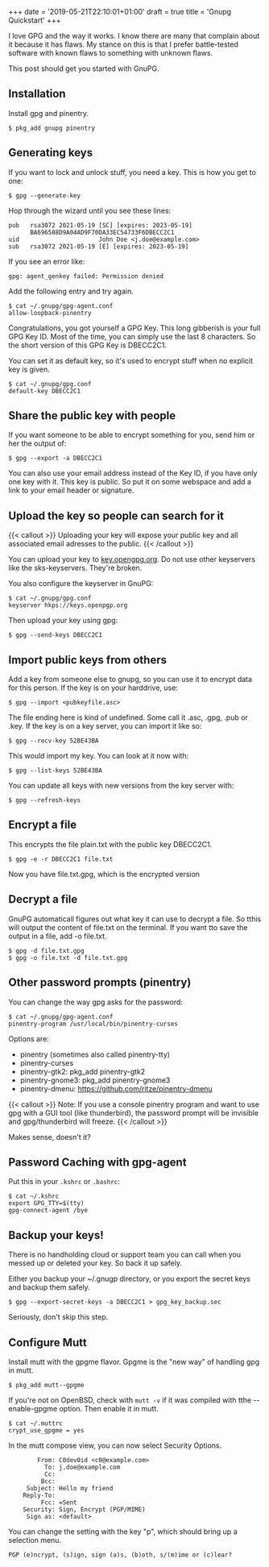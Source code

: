 +++
date = '2019-05-21T22:10:01+01:00'
draft = true
title = 'Gnupg Quickstart'
+++

I love GPG and the way it works. I know there are many that complain
about it because it has flaws. My stance on this is that I prefer
battle-tested software with known flaws to something with unknown flaws.

This post should get you started with GnuPG.

## Installation

Install gpg and pinentry.

```
$ pkg_add gnupg pinentry
```

## Generating keys

If you want to lock and unlock stuff, you need a key. This is how you 
get to one:

```
$ gpg --generate-key
```

Hop through the wizard until you see these lines:

```
pub   rsa3072 2021-05-19 [SC] [expires: 2023-05-19]
      BA696588D9A04AD9F70DA33EC54733F6DBECC2C1
uid                      John Doe <j.doe@example.com>
sub   rsa3072 2021-05-19 [E] [expires: 2023-05-19]
```

If you see an error like:

```
gpg: agent_genkey failed: Permission denied
```

Add the following entry and try again.

```
$ cat ~/.gnupg/gpg-agent.conf
allow-loopback-pinentry
```

Congratulations, you got yourself a GPG Key. This long gibberish is
your full GPG Key ID. Most of the time, you can simply use the last 8
characters. So the short version of this GPG Key is DBECC2C1.

You can set it as default key, so it's used to encrypt stuff when no
explicit key is given.

```
$ cat ~/.gnupg/gpg.conf
default-key DBECC2C1
```

## Share the public key with people

If you want someone to be able to encrypt something for you, send him or 
her the output of:

```
$ gpg --export -a DBECC2C1
```

You can also use your email address instead of the Key ID, if you have
only one key with it. This key is public. So put it on some webspace and
add a link to your email header or signature.

## Upload the key so people can search for it

{{< callout >}}
Uploading your key will expose your public key and all associated email adresses to the public.
{{< /callout >}}

You can upload your key to [key.opengpg.org](https://keys.openpgp.org).
Do not use other keyservers like the sks-keyservers. They're broken.

You also configure the keyserver in GnuPG:

```
$ cat ~/.gnupg/gpg.conf
keyserver hkps://keys.openpgp.org

```

Then upload your key using gpg:

```
$ gpg --send-keys DBECC2C1
```

## Import public keys from others

Add a key from someone else to gnupg, so you can use it to encrypt data 
for this person. If the key is on your harddrive, use:

```
$ gpg --import <pubkeyfile.asc>
```

The file ending here is kind of undefined. Some call it .asc, .gpg, .pub
or .key. If the key is on a key server, you can import it like so:

```
$ gpg --recv-key 52BE43BA
```

This would import my key. You can look at it now with:

```
$ gpg --list-keys 52BE43BA
```

You can update all keys with new versions from the key server with:

```
$ gpg --refresh-keys
```

## Encrypt a file

This encrypts the file plain.txt with the public key DBECC2C1.

```
$ gpg -e -r DBECC2C1 file.txt
```

Now you have file.txt.gpg, which is the encrypted version


## Decrypt a file

GnuPG automaticall figures out what key it can use to decrypt a file. So 
tthis will output the content of file.txt on the terminal. If you want 
tto save the output in a file, add -o file.txt.

```
$ gpg -d file.txt.gpg 
$ gpg -o file.txt -d file.txt.gpg
```

## Other password prompts (pinentry)

You can change the way gpg asks for the password:

```
$ cat ~/.gnupg/gpg-agent.conf
pinentry-program /usr/local/bin/pinentry-curses
```

Options are:
  - pinentry (sometimes also called pinentry-tty)
  - pinentry-curses
  - pinentry-gtk2: pkg_add pinentry-gtk2
  - pinentry-gnome3: pkg_add pinentry-gnome3
  - pinentry-dmenu: https://github.com/ritze/pinentry-dmenu

{{< callout >}}
Note: If you use a console pinentry program and want to use gpg with a
GUI tool (like thunderbird), the password prompt will be invisible and
gpg/thunderbird will freeze.
{{< /callout >}}

Makes sense, doesn't it?

## Password Caching with gpg-agent

Put this in your `.kshrc` or `.bashrc`:

```
$ cat ~/.kshrc
export GPG_TTY=$(tty)
gpg-connect-agent /bye
```

## Backup your keys!

There is no handholding cloud or support team you can call when you 
messed up or deleted your key. So back it up safely.

Either you backup your ~/.gnugp directory, or you export the secret 
keys and backup them safely.

```
$ gpg --export-secret-keys -a DBECC2C1 > gpg_key_backup.sec
```

Seriously, don't skip this step.

## Configure Mutt

Install mutt with the gpgme flavor. Gpgme is the "new way" of handling 
gpg in mutt.

```
$ pkg_add mutt--gpgme
```

If you're not on OpenBSD, check with `mutt -v` if it was compiled with
tthe --enable-gpgme option. Then enable it in mutt.

```
$ cat ~/.muttrc
crypt_use_gpgme = yes
```

In the mutt compose view, you can now select Security Options.

```
        From: C0dev0id <c0@example.com>
          To: j.doe@example.com
          Cc:
         Bcc:
     Subject: Hello my friend
    Reply-To:
         Fcc: =Sent
    Security: Sign, Encrypt (PGP/MIME)
     Sign as: <default>
```

You can change the setting with the key "p", which should bring up a
selection menu.

```
PGP (e)ncrypt, (s)ign, sign (a)s, (b)oth, s/(m)ime or (c)lear?
```

